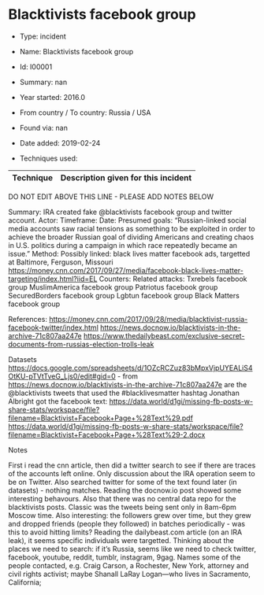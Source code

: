 # Blacktivists facebook group

* Type: incident

* Name: Blacktivists facebook group

* Id: I00001

* Summary: nan

* Year started: 2016.0

* From country / To country: Russia / USA

* Found via: nan

* Date added: 2019-02-24

* Techniques used: 

| Technique | Description given for this incident |
| --------- | ------------------------- |

DO NOT EDIT ABOVE THIS LINE - PLEASE ADD NOTES BELOW

Summary:  IRA created fake @blacktivists facebook group and twitter account. 
Actor: 
Timeframe: 
Date: 
Presumed goals: “Russian-linked social media accounts saw racial tensions as something to be exploited in order to achieve the broader Russian goal of dividing Americans and creating chaos in U.S. politics during a campaign in which race repeatedly became an issue.”
Method: 
Possibly linked: black lives matter facebook ads, targetted at Baltimore, Ferguson, Missouri https://money.cnn.com/2017/09/27/media/facebook-black-lives-matter-targeting/index.html?iid=EL 
Counters:
Related attacks:
Txrebels facebook group
MuslimAmerica facebook group
Patriotus facebook group
SecuredBorders facebook group
Lgbtun facebook group
Black Matters facebook group

References:
https://money.cnn.com/2017/09/28/media/blacktivist-russia-facebook-twitter/index.html
https://news.docnow.io/blacktivists-in-the-archive-71c807aa247e
https://www.thedailybeast.com/exclusive-secret-documents-from-russias-election-trolls-leak



Datasets
https://docs.google.com/spreadsheets/d/1OZcRCZuz83bMpxVjpUYEALiS4OtKU-pTVtTveG_Ljs0/edit#gid=0 - from https://news.docnow.io/blacktivists-in-the-archive-71c807aa247e are the @blacktivists tweets that used the #blacklivesmatter hashtag
Jonathan Albright got the facebook text: https://data.world/d1gi/missing-fb-posts-w-share-stats/workspace/file?filename=Blacktivist+Facebook+Page+%28Text%29.pdf https://data.world/d1gi/missing-fb-posts-w-share-stats/workspace/file?filename=Blacktivist+Facebook+Page+%28Text%29-2.docx 

Notes

First i read the cnn article, then did a twitter search to see if there are traces of the accounts left online.  Only discussion about the IRA operation seem to be on Twitter.  Also searched twitter for some of the text found later (in datasets) - nothing matches. 
Reading the docnow.io post showed some interesting behavours.  Also that there was no central data repo for the blacktivists posts.  Classic was the tweets being sent only in 8am-6pm Moscow time. Also interesting: the followers grew over time, but they grew and dropped friends (people they followed) in batches periodically - was this to avoid hitting limits? 
Reading the dailybeast.com article (on an IRA leak), it seems specific individuals were targetted.  Thinking about the places we need to search: if it’s Russia, seems like we need to check twitter, facebook, youtube, reddit, tumblr, instagram, 9gag. 
Names some of the people contacted, e.g. Craig Carson, a Rochester, New York, attorney and civil rights activist; maybe Shanall LaRay Logan—who lives in Sacramento, California; 



